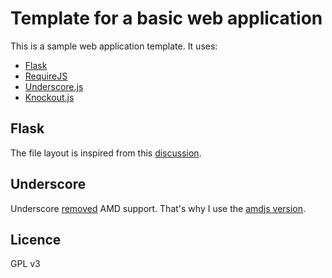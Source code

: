 Template for a basic web application
====================================

This is a sample web application template. It uses:

 - [Flask](http://flask.pocoo.org/)
 - [RequireJS](http://requirejs.org/)
 - [Underscore.js](https://github.com/amdjs/underscore)
 - [Knockout.js](http://knockoutjs.com/)


Flask
-----

The file layout is inspired from this
[discussion](http://flask.pocoo.org/docs/patterns/packages/).


Underscore
----------

Underscore
[removed](https://github.com/documentcloud/underscore/pull/431#issuecomment-3452856)
AMD support. That's why I use the [amdjs
version](https://github.com/amdjs/underscore). 

Licence
-------

GPL v3
